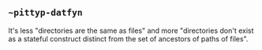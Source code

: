 ## `~pittyp-datfyn`
It's less "directories are the same as files" and more "directories don't exist as a stateful construct distinct from the set of ancestors of paths of files". 